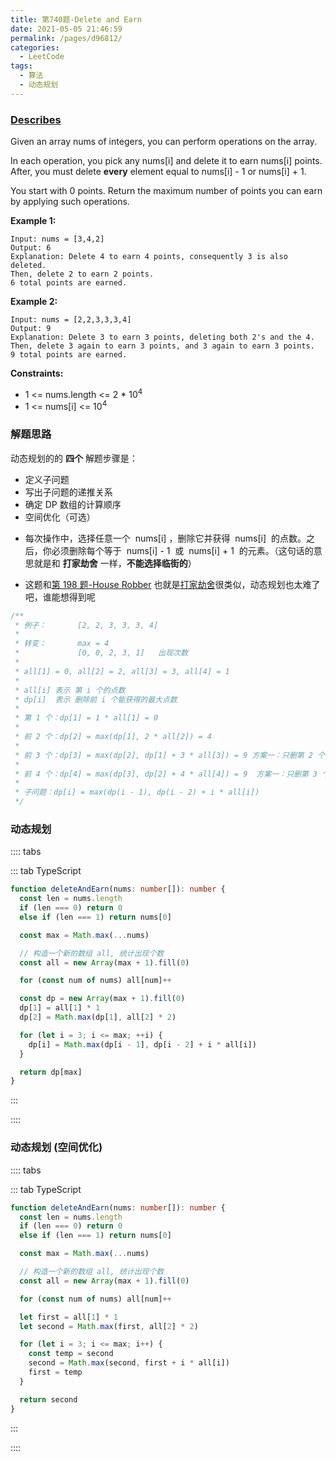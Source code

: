 ```yaml
---
title: 第740题-Delete and Earn
date: 2021-05-05 21:46:59
permalink: /pages/d96812/
categories:
  - LeetCode
tags:
  - 算法
  - 动态规划
---
```


### [Describes](https://leetcode-cn.com/problems/delete-and-earn/)

Given an array <span class="span-shadow">nums</span> of integers, you can perform operations on the array.

In each operation, you pick any <span class="span-shadow">nums[i]</span> and delete it to earn <span class="span-shadow">nums[i]</span> points. After, you must delete **every** element equal to <span class="span-shadow">nums[i] - 1</span> or <span class="span-shadow">nums[i] + 1</span>.

You start with <span class="span-shadow">0</span> points. Return the maximum number of points you can earn by applying such operations.

<!-- more -->

**Example 1:**

```
Input: nums = [3,4,2]
Output: 6
Explanation: Delete 4 to earn 4 points, consequently 3 is also deleted.
Then, delete 2 to earn 2 points.
6 total points are earned.
```

**Example 2:**

```
Input: nums = [2,2,3,3,3,4]
Output: 9
Explanation: Delete 3 to earn 3 points, deleting both 2's and the 4.
Then, delete 3 again to earn 3 points, and 3 again to earn 3 points.
9 total points are earned.
```

**Constraints:**

- <span class="span-shadow">1 <= nums.length <= 2 \* 10<sup>4</sup></span>
- <span class="span-shadow">1 <= nums[i] <= 10<sup>4</sup></span>

### 解题思路

动态规划的的 **四个** 解题步骤是：

- 定义子问题
- 写出子问题的递推关系
- 确定 DP 数组的计算顺序
- 空间优化（可选）

* <span class="span-shadow">每次操作中，选择任意一个  nums[i] ，删除它并获得  nums[i]  的点数。之后，你必须删除每个等于  nums[i] - 1  或  nums[i] + 1  的元素。</span>（这句话的意思就是和 **打家劫舍** 一样，**不能选择临街的**）

* 这题和[第 198 题-House Robber](https://yao-zhixiang.top/pages/45c723/) 也就是[打家劫舍](https://leetcode-cn.com/problems/house-robber/)很类似，动态规划也太难了吧，谁能想得到呢

```TypeScript
/**
 * 例子：       [2, 2, 3, 3, 3, 4]
 *
 * 转变：       max = 4
 *             [0, 0, 2, 3, 1]   出现次数
 *
 * all[1] = 0, all[2] = 2, all[3] = 3, all[4] = 1
 *
 * all[i] 表示 第 i 个的点数
 * dp[i]  表示 删除前 i 个能获得的最大点数
 *
 * 第 1 个：dp[1] = 1 * all[1] = 0
 *
 * 前 2 个：dp[2] = max(dp[1], 2 * all[2]) = 4
 *
 * 前 3 个：dp[3] = max(dp[2], dp[1] + 3 * all[3]) = 9 方案一：只删第 2 个、 方案二：删第 1 个 和 获得第 3 个点数
 *
 * 前 4 个：dp[4] = max(dp[3], dp[2] + 4 * all[4]) = 9  方案一：只删第 3 个、 方案二：删第 2 个 和 获得第 4 个点数
 *
 * 子问题：dp[i] = max(dp(i - 1), dp(i - 2) + i * all[i])
 */
```

### 动态规划

:::: tabs

::: tab TypeScript

```TypeScript
function deleteAndEarn(nums: number[]): number {
  const len = nums.length
  if (len === 0) return 0
  else if (len === 1) return nums[0]

  const max = Math.max(...nums)

  // 构造一个新的数组 all, 统计出现个数
  const all = new Array(max + 1).fill(0)

  for (const num of nums) all[num]++

  const dp = new Array(max + 1).fill(0)
  dp[1] = all[1] * 1
  dp[2] = Math.max(dp[1], all[2] * 2)

  for (let i = 3; i <= max; ++i) {
    dp[i] = Math.max(dp[i - 1], dp[i - 2] + i * all[i])
  }

  return dp[max]
}
```

:::

::::

### 动态规划 (空间优化)

:::: tabs

::: tab TypeScript

```TypeScript
function deleteAndEarn(nums: number[]): number {
  const len = nums.length
  if (len === 0) return 0
  else if (len === 1) return nums[0]

  const max = Math.max(...nums)

  // 构造一个新的数组 all, 统计出现个数
  const all = new Array(max + 1).fill(0)

  for (const num of nums) all[num]++

  let first = all[1] * 1
  let second = Math.max(first, all[2] * 2)

  for (let i = 3; i <= max; i++) {
    const temp = second
    second = Math.max(second, first + i * all[i])
    first = temp
  }

  return second
}
```

:::

::::
